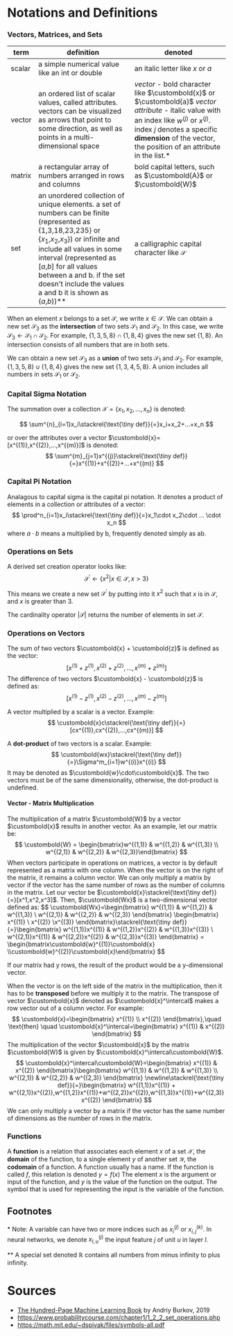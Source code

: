 # Notations and Definitions

### Vectors, Matrices, and Sets

| term | definition | denoted |
| --- | --- | ---- |
| scalar | a simple numerical value like an int or double | an italic letter like $x$ or $a$ |
| vector | an ordered list of scalar values, called attributes. vectors can be visualized as arrows that point to some direction, as well as points in a multi-dimensional space | *vector* - bold character like $\custombold{x}$ or $\custombold{a}$ *vector attribute* - italic value with an index like $w^{(j)}$ or $x^{(j)}$. index $j$ denotes a specific **dimension** of the vector, the position of an attribute in the list.* |
| matrix | a rectangular array of numbers arranged in rows and columns | bold capital letters, such as $\custombold{A}$ or $\custombold{W}$ | 
| set | an unordered collection of unique elements. a set of numbers can be finite (represented as {1,3,18,23,235} or {$x_1$,$x_2$,$x_3$}) or infinite and include all values in some interval (represented as [$a$,$b$] for all values between a and b. if the set doesn't include the values a and b it is shown as ($a$,$b$))** | a calligraphic capital character like $\mathcal{S}$ |

When an element $x$ belongs to a set $\mathcal{S}$, we write $x\in\mathcal{S}$. We can obtain a new set $\mathcal{S}_3$ as the **intersection** of two sets $\mathcal{S}_1$ and $\mathcal{S}_2$. In this case, we write $\mathcal{S}_3\leftarrow\mathcal{S}_1\cap\mathcal{S}_2$. For example, $\{1,3,5,8\}\cap\{1,8,4\}$ gives the new set $\{1,8\}$. An intersection consists of all numbers that are in both sets. 

We can obtain a new set $\mathcal{S}_3$ as a  **union** of two sets $\mathcal{S}_1$ and $\mathcal{S}_2$. For example, $\{1,3,5,8\}\cup\{1,8,4\}$ gives the new set $\{1,3,4,5,8\}$. A union includes all numbers in sets $\mathcal{S}_1$ or $\mathcal{S}_2$.

### Capital Sigma Notation

The summation over a collection $\mathcal{X}=\{x_1,x_2,...,x_n\}$ is denoted:

$$
\sum^{n}_{i=1}x_i\stackrel{\text{\tiny def}}{=}x_i+x_2+...+x_n
$$

or over the attributes over a vector $\custombold{x}=[x^{(1)},x^{(2)},...,x^{(m)}]$ is denoted:
$$
\sum^{m}_{j=1}x^{(j)}\stackrel{\text{\tiny def}}{=}x^{(1)}+x^{(2)}+...+x^{(m)}
$$

### Capital Pi Notation
Analagous to capital sigma is the capital pi notation. It denotes a product of elements in a collection or attributes of a vector:
$$
\prod^n_{i=1}x_i\stackrel{\text{\tiny def}}{=}x_1\cdot x_2\cdot ... \cdot x_n
$$
where $a\cdot b$ means a multiplied by b, frequently denoted simply as ab.

### Operations on Sets
A derived set creation operator looks like:
$$
\mathcal{S}^\prime\leftarrow\{x^2 | x \in\mathcal{S},x>3\}
$$

This means we create a new set $\mathcal{S}^\prime$ by putting into it $x^2$ such that $x$ is in $\mathcal{S}$, and $x$ is greater than 3.

The cardinality operator $|\mathcal{S}|$ returns the number of elements in set $\mathcal{S}$.

### Operations on Vectors
The sum of two vectors $\custombold{x} + \custombold{z}$ is defined as the vector:
$$
[x^{(1)}+z^{(1)},x^{(2)}+z^{(2)},...,x^{(m)}+z^{(m)}]
$$
The difference of two vectors $\custombold{x} - \custombold{z}$ is defined as:
$$
[x^{(1)}-z^{(1)},x^{(2)}-z^{(2)},...,x^{(m)}-z^{(m)}]
$$

A vector multiplied by a scalar is a vector. Example:
$$
\custombold{x}c\stackrel{\text{\tiny def}}{=}[cx^{(1)},cx^{(2)},...,cx^{(m)}]
$$

A **dot-product** of two vectors is a scalar. Example:
$$
\custombold{wx}\stackrel{\text{\tiny def}}{=}\Sigma^m_{i=1}w^{(i)}x^{(i)}
$$
It may be denoted as $\custombold{w}\cdot\custombold{x}$. The two vectors must be of the same dimensionality, otherwise, the dot-product is undefined.

#### Vector - Matrix Multiplication

The multiplication of a matrix $\custombold{W}$ by a vector $\custombold{x}$ results in another vector. As an example, let our matrix be:
$$
\custombold{W} = \begin{bmatrix}w^{(1,1)} & w^{(1,2)} & w^{(1,3)} \\ w^{(2,1)} & w^{(2,2)} & w^{(2,3)}\end{bmatrix}
$$
When vectors participate in operations on matrices, a vector is by default represented as a matrix with one column. When the vector is on the right of the matrix, it remains a column vector. We can only multiply a matrix by vector if the vector has the same number of rows as the number of columns in the matrix. Let our vector be $\custombold{x}\stackrel{\text{\tiny def}}{=}[x^1,x^2,x^3]$. Then, $\custombold{Wx}$ is a two-dimensional vector defined as:
$$
\custombold{Wx}=\begin{bmatrix} w^{(1,1)} & w^{(1,2)} & w^{(1,3)} \\ w^{(2,1)} & w^{(2,2)} & w^{(2,3)}
\end{bmatrix} \begin{bmatrix} x^{(1)} \\ x^{(2)} \\x^{(3)} \end{bmatrix}\stackrel{\text{\tiny def}}{=}\begin{bmatrix} w^{(1,1)}x^{(1)} & w^{(1,2)}x^{(2)} & w^{(1,3)}x^{(3)} \\ w^{(2,1)}x^{(1)} & w^{(2,2)}x^{(2)} & w^{(2,3)}x^{(3)}
\end{bmatrix} = \begin{bmatrix\custombold{w}^{(1)}\custombold{x} \\\custombold{w}^{(2)}\custombold{x}\end{bmatrix}
$$

If our matrix had y rows, the result of the product would be a y-dimensional vector.

When the vector is on the left side of the matrix in the multiplication, then it has to be **transposed** before we multiply it to the matrix. The transpose of vector $\custombold{x}$ denoted as $\custombold{x}^\intercal$ makes a row vector out of a column vector. For example:
$$
\custombold{x}=\begin{bmatrix}
x^{(1)} \\ x^{(2)}
\end{bmatrix},\quad \text{then} \quad \custombold{x}^\intercal=\begin{bmatrix} x^{(1)} & x^{(2)}
\end{bmatrix}
$$
The multiplication of the vector $\custombold{x}$ by the matrix $\custombold{W}$ is given by $\custombold{x}^\intercal\custombold{W}$.
$$
\custombold{x}^\intercal\custombold{W}=\begin{bmatrix} x^{(1)} & x^{(2)}
\end{bmatrix}\begin{bmatrix}
w^{(1,1)} & w^{(1,2)} & w^{(1,3)} \\ w^{(2,1)} & w^{(2,2)} & w^{(2,3)}
\end{bmatrix}
\newline\stackrel{\text{\tiny def}}{=}\begin{bmatrix}
w^{(1,1)}x^{(1)} + w^{(2,1)}x^{(2)},w^{(1,2)}x^{(1)}+w^{(2,2)}x^{(2)},w^{(1,3)}x^{(1)}+w^{(2,3)}x^{(2)}
\end{bmatrix}
$$
We can only multiply a vector by a matrix if the vector has the same number of dimensions as the number of rows in the matrix.

### Functions
A **function** is a relation that associates each element $x$ of a set $\mathcal{X}$, the **domain** of the function, to a single element $y$ of another set $\mathcal{Y}$, the **codomain** of  a function. A function usually has a name. If the function is called $f$, this relation is denoted $y=f(x)$ The element $x$ is the argument or input of the function, and $y$ is the value of the function on the output. The symbol that is used for representing the input is the variable of the function.

## Footnotes
\* Note: A variable can have two or more indices such as $x_i^{(j)}$ or $x_{i,j}^{(k)}$. In neural networks, we denote $x_{l,u}^{(j)}$ the input feature $j$ of unit $u$ in layer $l$.

\*\* A special set denoted $\mathbb{R}$ contains all numbers from minus infinity to plus infinity.

# Sources
* [The Hundred-Page Machine Learning Book](https://themlbook.com/) by Andriy Burkov, 2019 
* https://www.probabilitycourse.com/chapter1/1_2_2_set_operations.php
* https://math.mit.edu/~dspivak/files/symbols-all.pdf